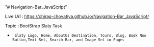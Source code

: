 "# Navigation-Bar_JavaScript" 

Live Url : https://chirag-chovatiya.github.io/Navigation-Bar_JavaScript/

Topic : BootStrap Slaty Task 
 -      Slaty Logo, Home, AboutUs Destination, Tours, Blog, Book Now Button,Text Set, Search Bar, and Image Set in Pages

